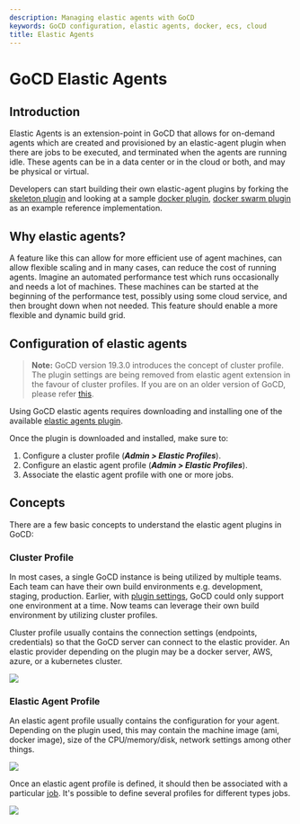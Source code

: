 ```yaml
---
description: Managing elastic agents with GoCD
keywords: GoCD configuration, elastic agents, docker, ecs, cloud
title: Elastic Agents
---
```


# GoCD Elastic Agents

## Introduction

Elastic Agents is an extension-point in GoCD that allows for on-demand agents which are created and provisioned by an elastic-agent plugin when there are jobs to be executed, and terminated when the agents are running idle. These agents can be in a data center or in the cloud or both, and may be physical or virtual.

Developers can start building their own elastic-agent plugins by forking the [skeleton plugin](https://github.com/gocd-contrib/elastic-agent-skeleton-plugin) and looking at a sample [docker plugin](https://github.com/gocd-contrib/docker-elastic-agents), [docker swarm plugin](https://github.com/gocd-contrib/docker-swarm-elastic-agents) as an example reference implementation.

## Why elastic agents?

A feature like this can allow for more efficient use of agent machines, can allow flexible scaling and in many cases, can reduce the cost of running agents. Imagine an automated performance test which runs occasionally and needs a lot of machines. These machines can be started at the beginning of the performance test, possibly using some cloud service, and then brought down when not needed. This feature should enable a more flexible and dynamic build grid.

## Configuration of elastic agents

> **Note:** GoCD version 19.3.0 introduces the concept of cluster profile. The plugin settings are being removed from elastic agent extension in the favour of cluster profiles. If you are on an older version of GoCD, please refer [this](https://docs.gocd.org/19.2.0/configuration/elastic_agents.html).

Using GoCD elastic agents requires downloading and installing one of the available [elastic agents plugin](https://www.gocd.org/plugins/#elastic-agents).

Once the plugin is downloaded and installed, make sure to:

1. Configure a cluster profile (**_Admin > Elastic Profiles_**).
2. Configure an elastic agent profile (**_Admin > Elastic Profiles_**).
3. Associate the elastic agent profile with one or more jobs.

## Concepts

There are a few basic concepts to understand the elastic agent plugins in GoCD:

### Cluster Profile
                                                                 
In most cases, a single GoCD instance is being utilized by multiple teams. Each team can have their own build environments e.g. development, staging, production. Earlier, with [plugin settings](https://docs.gocd.org/19.2.0/configuration/elastic_agents.html#plugin-settings), GoCD could only support one environment at a time. Now teams can leverage their own build environment by utilizing cluster profiles. 

Cluster profile usually contains the connection settings (endpoints, credentials) so that the GoCD server can connect to the elastic provider. An elastic provider depending on the plugin may be a docker server, AWS, azure, or a kubernetes cluster. 

![](../images/configuration/elastic-agents/cluster-profile.png)


### Elastic Agent Profile

An elastic agent profile usually contains the configuration for your agent. Depending on the plugin used, this may contain the machine image (ami, docker image), size of the CPU/memory/disk, network settings among other things.

![](../images/configuration/elastic-agents/profile.png)

Once an elastic agent profile is defined, it should then be associated with a particular [job](admin_add_job.html). It's possible to define several profiles for different types jobs.

![](../images/configuration/elastic-agents/configure-job.png)
